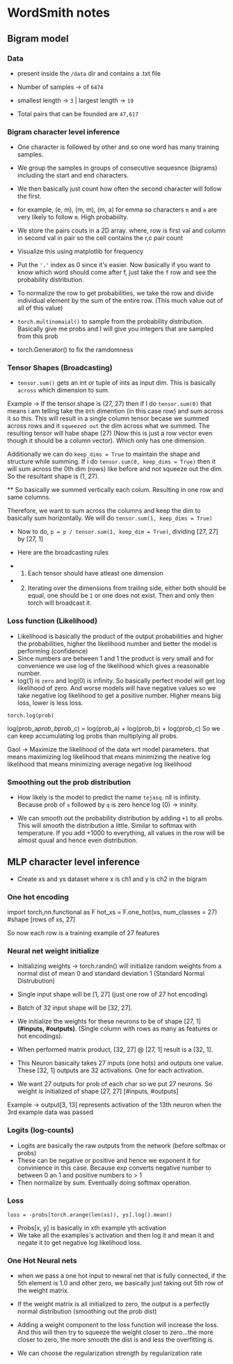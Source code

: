 # WordSmith notes

## Bigram model

### Data

- present inside the `/data` dir and contains a .txt file 

- Number of samples -> of `6474`

- smallest length ->  `3`  | largest length -> `19`

- Total pairs that can be founded are `47,617`


### Bigram character level inference

- One character is followed by other and so one word has many training samples.

- We group the samples in groups of consecutive sequesnce (bigrams) including the start and end characters.

- We then basically just count how often the second character will follow the first.

- for example, (e, m), (m, m), (m, a) for emma so characters `m` and `a` are very likely to follow `m`. High probabiilty.

- We store the pairs couts in a 2D array. where, row is first val and column in second val in pair so the cell contains the r,c pair count

- Visualize this using matplotlib for frequency

- Put the `'.'` index as 0 since it's easier. Now basically if you want to know which word should come after f, just take the `f` row and see the probability distribution.

- To normalize the row to get probabilities, we take the row and divide individual element by the sum of the entire row. (This much value out of all of this value)

- `torch.multinomaial()` to sample from the probability distribution. Basically give me probs and I will give you integers that are sampled from this prob

- torch.Generator() to fix the ramdomness

### Tensor Shapes (Broadcasting)

- `tensor.sum()` gets an int or tuple of ints as input dim. This is basically `across` which dimension to sum.

Example -> If the tensor.shape is (27, 27) then if I do `tensor.sum(0)` that means i am telling take the `0th` dimention (in this case row) and sum across it so this. This will result in a single column tensor becase we summed across rows and it `squeezed out` the dim across what we summed.
The resulting tensor will habe shape (27) (Now this is just a row vector even though it should be a column vector). Which only has one dimension.

Additionally we can do `keep_dims = True` to maintain the shape and structure while summing. If i do `tensor.sum(0, keep_dims = True)` then it will sum across the 0th dim (rows) like before and not squeeze out the dim. So the resultant shape is (1, 27).

** So basically we summed vertically each colum. Resulting in one row and same columns.

Therefore, we want to sum across the columns and keep the dim to basically sum horizontally. We will do `tensor.sum(1, keep_dims = True)`

- Now to do, `p = p / tensor.sum(1, keep_dim = True)`, dividing [27, 27] by [27, 1]

- Here are the broadcasting rules
- 1) Each tensor should have atleast one dimension
- 2) Iterating over the dimensions from trailing side, either both should be equal, one should be `1` or one does not exist. Then and only then torch will broadcast it.

### Loss function (Likelihood)

- Likelihood is basically the product of the output probabilities and higher the probabilities, higher the likelihood number and better the model is performing (confidence)
- Since numbers are between 1 and 1 the product is very small and for convenience we use log of the likelihood which gives a reasonable number.
- log(1) is `zero` and log(0) is infinity. So basically perfect model will get log likelihood of zero. And worse models will have negative values so we take negative log likelihood to get a positive number. Higher means big loss, lower is less loss.

`torch.log(prob)`

log(prob_a*prob_b*prob_c) = log(prob_a) + log(prob_b) + log(prob_c)
So we can keep accumulating log probs than multiplying all probs.

Gaol -> Maximize the likelihood of the data wrt model parameters.
that means maximizing log likelihood
that means minimizing the neative log likelihood
that means minimizing average negative log likelihood

### Smoothing out the prob distribution

- How likely is the model to predict the name `tejasq`.
nll is infinity. Because prob of `s` followed by `q` is zero hence log (0) -> ininity.

- We can smooth out the probability distribution by adding `+1` to all probs. This will smooth the distribution a little. Similar to softmax with temperature. If you add +1000 to everything, all values in the row will be almost quual and hence even distribution.

## MLP character level inference

- Create xs and ys dataset where x is ch1 and y is ch2 in the bigram

### One hot encoding

import torch,nn.functional as F
hot_xs = F.one_hot(xs, num_classes = 27)        #shape [rows of xs, 27]

So now each row is a training example of 27 features


### Neural net weight initialize

- Initializing weights -> torch.randn() will initialize random weights from a normal dist of mean 0 and standard deviation 1 (Standard Normal Distrubution)

- Single input shape will be [1, 27] (just one row of 27 hot encoding)
- Batch of 32 input shape will be [32, 27].

- We initialize the weights for these neurons to be of shape [27, 1] <b>(#inputs, #outputs)</b>. (Single column with rows as many as features or hot encodings).

- When performed matrix product, [32, 27] @ [27, 1] result is a [32, 1].

- This Neuron basically takes 27 inputs (one hots) and outputs one value. These [32, 1] outputs are 32 activations. One for each activation.

- We want 27 outputs for prob of each char so we put 27 neurons. So weight is initialized of shape [27, 27] [#inputs, #outputs]

Example -> output[3, 13] represents activation of the 13th neuron when the 3rd example data was passed

### Logits (log-counts)

- Logits are basically the raw outputs from the network (before softmax or probs)
- These can be negative or positive and hence we exponent it for convinience in this case. Because exp converts negative number to between 0 an 1 and positive numbers to > 1
- Then normalize by sum. Eventually doing softmax operation.


### Loss

`loss = -probs[torch.arange(len(xs)), ys].log().mean()`

- Probs[x, y] is basically in xth example yth activation
- We take all the examples's activation and then log it and mean it and negate it to get negative log likelihood loss.


### One Hot Neural nets

- when we pass a one hot input to newral net that is fully connected, if the 5th element is 1.0 and other zero, we basically just taking out 5th row of the weight matrix.


- If the weight matrix is all initialized to zero, the output is a perfectly normal distribution (smoothing out the prob dist)
- Adding a weight component to the loss function will increase the loss. And this will then try to squeeze the weight closer to zero...the more closer to zero, the more smooth the dist is and less the overfitting is.
- We can choose the regularization strength by regularization rate